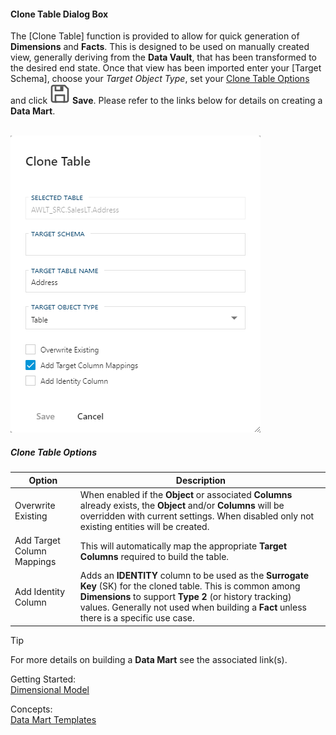#### Clone Table Dialog Box  

The [Clone Table] function is provided to allow for quick generation of **Dimensions** and **Facts**.  This is designed to be used on manually created view, generally deriving from the **Data Vault**, that has been transformed to the desired end state.  Once that view has been imported enter your [Target Schema], choose your *Target Object Type*, set your [Clone Table Options](#Clone-Table-Options) and click <img class="icon-inline" src="images/svg-icons/save.svg" /> **Save**.  Please refer to the links below for details on creating a **Data Mart**.

<br/>
<img
    src="images/bimlflex-app-dialog-clone-table.png"
    class="border-image"
    title="Clone Table Dialog Box"
/>

##### Clone Table Options

|Option|Description|
|-|-|
|Overwrite Existing|When enabled if the **Object** or associated **Columns** already exists, the **Object** and/or **Columns** will be overridden with current settings.  When disabled only not existing entities will be created.|
|Add Target Column Mappings|This will automatically map the appropriate **Target Columns** required to build the table.|
|Add Identity Column|Adds an **IDENTITY** column to be used as the **Surrogate Key** (SK) for the cloned table.  This is common among **Dimensions** to support **Type 2** (or history tracking) values.  Generally not used when building a **Fact** unless there is a specific use case.|

> [!TIP]
> For more details on building a **Data Mart** see the associated link(s).  
>
> Getting Started:  
> [Dimensional Model](..\getting-started\dimensional-model.md)
>
> Concepts:  
> [Data Mart Templates](..concepts\data-mart-templates.md)